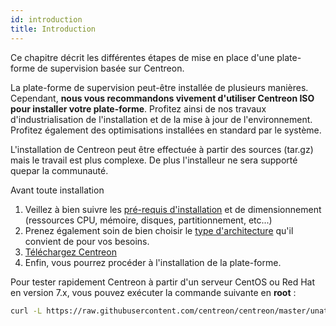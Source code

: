 ```yaml
---
id: introduction
title: Introduction
---
```


Ce chapitre décrit les différentes étapes de mise en place d'une plate-forme de supervision basée sur Centreon.

La plate-forme de supervision peut-être installée de plusieurs manières. Cependant, **nous vous recommandons vivement
d'utiliser Centreon ISO pour installer votre plate-forme**. Profitez ainsi de nos travaux d'industrialisation de
l'installation et de la mise à jour de l'environnement. Profitez également des optimisations installées en standard par
le système.

L'installation de Centreon peut être effectuée à partir des sources (tar.gz) mais le travail est plus complexe. De plus
l'installeur ne sera supporté quepar la communauté.

Avant toute installation

1. Veillez à bien suivre les [pré-requis d'installation](prerequisites/#prerequisites) et de dimensionnement (ressources
  CPU, mémoire, disques, partitionnement, etc...)
2. Prenez également soin de bien choisir le [type d'architecture](../architectures/standalone) qu'il convient de pour
  vos besoins.
3. [Téléchargez Centreon](download)
4. Enfin, vous pourrez procéder à l'installation de la plate-forme.

Pour tester rapidement Centreon à partir d'un serveur CentOS ou Red Hat en version 7.x, vous pouvez exécuter la commande
suivante en **root** :

```Bash
curl -L https://raw.githubusercontent.com/centreon/centreon/master/unattended.sh | sh
```
